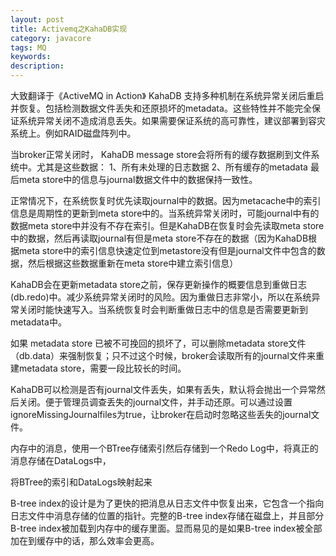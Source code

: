 ```yaml
---
layout: post
title: Activemq之KahaDB实现
category: javacore
tags: MQ
keywords: 
description: 
---
```




大致翻译于《ActiveMQ in Action》
KahaDB 支持多种机制在系统异常关闭后重启并恢复。包括检测数据文件丢失和还原损坏的metadata。这些特性并不能完全保证系统异常关闭不造成消息丢失。如果需要保证系统的高可靠性，建议部署到容灾系统上。例如RAID磁盘阵列中。 

当broker正常关闭时， KahaDB message store会将所有的缓存数据刷到文件系统中。尤其是这些数据： 
1、所有未处理的日志数据 
2、所有缓存的metadata 
最后meta store中的信息与journal数据文件中的数据保持一致性。 

正常情况下，在系统恢复时优先读取journal中的数据。因为metacache中的索引信息是周期性的更新到meta store中的。当系统异常关闭时，可能journal中有的数据meta store中并没有不存在索引。但是KahaDB在恢复时会先读取meta store中的数据，然后再读取journal有但是meta store不存在的数据（因为KahaDB根据meta store中的索引信息快速定位到metastore没有但是journal文件中包含的数据，然后根据这些数据重新在meta store中建立索引信息） 

KahaDB会在更新metadata store之前，保存更新操作的概要信息到重做日志(db.redo)中。减少系统异常关闭时的风险。因为重做日志非常小，所以在系统异常关闭时能快速写入。当系统恢复时会判断重做日志中的信息是否需要更新到metadata中。 

如果 metadata store 已被不可挽回的损坏了，可以删除metadata store文件（db.data）来强制恢复；只不过这个时候，broker会读取所有的journal文件来重建metadata store，需要一段比较长的时间。 

KahaDB可以检测是否有journal文件丢失，如果有丢失，默认将会抛出一个异常然后关闭。便于管理员调查丢失的journal文件，并手动还原。可以通过设置ignoreMissingJournalfiles为true，让broker在启动时忽略这些丢失的journal文件。






内存中的消息，使用一个BTree存储索引然后存储到一个Redo Log中，将真正的消息存储在DataLogs中，

将BTree的索引和DataLogs映射起来

B-tree index的设计是为了更快的把消息从日志文件中恢复出来，它包含一个指向日志文件中消息存储的位置的指针。完整的B-tree index存储在磁盘上，并且部分B-tree index被加载到内存中的缓存里面。显而易见的是如果B-tree index被全部加在到缓存中的话，那么效率会更高。



